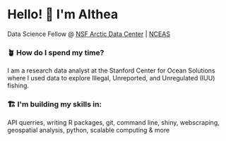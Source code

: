 <h1 align="left"> Hello! 🔆 I'm Althea </h1>

Data Science Fellow @ [NSF Arctic Data Center](https://arcticdata.io/) | [NCEAS](https://www.nceas.ucsb.edu/)

### 🪴 How do I spend my time?

I am a research data analyst at the Stanford Center for Ocean Solutions where I used data to explore Illegal, Unreported, and Unregulated (IUU) fishing.

### 🏗️ I'm building my skills in: 

API querries, writing R packages, git, command line, shiny, webscraping, geospatial analysis, python, scalable computing & more 

<!--
**theamarks/theamarks** is a ✨ _special_ ✨ repository because its `README.md` (this file) appears on your GitHub profile.

Here are some ideas to get you started:

- 🔭 I’m currently working on ...
- 🌱 I’m currently learning ...
- 👯 I’m looking to collaborate on ...
- 🤔 I’m looking for help with ...
- 💬 Ask me about ...
- 📫 How to reach me: ...
- 😄 Pronouns: ...
- ⚡ Fun fact: ...

emoji directory: https://gist.github.com/rxaviers/7360908
-->

